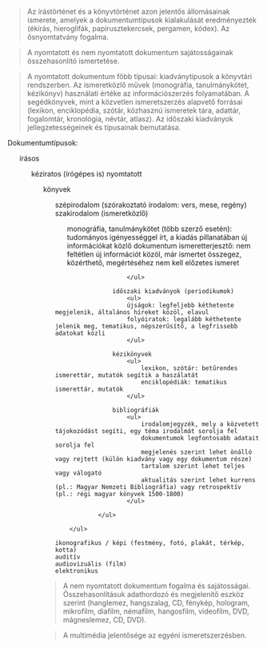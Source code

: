 
<blockquote id='5-2-1'>
Az írástörténet és a könyvtörténet azon jelentős állomásainak ismerete, amelyek a dokumentumtípusok kialakulását eredményezték (ékírás, hieroglifák, papirusztekercsek, pergamen, kódex).
Az ősnyomtatvány fogalma.
</blockquote>
<blockquote id='5-2-2'>
A nyomtatott és nem nyomtatott dokumentum sajátosságainak összehasonlító ismertetése.
</blockquote>
<blockquote id='5-2-3'>
A nyomtatott dokumentum főbb típusai: kiadványtípusok a könyvtári rendszerben. Az ismeretközlő művek (monográfia, tanulmánykötet, kézikönyv) használati értéke az információszerzés folyamatában.
A segédkönyvek, mint a közvetlen ismeretszerzés alapvető forrásai (lexikon, enciklopédia, szótár, közhasznú ismeretek tára, adattár, fogalomtár, kronológia, névtár, atlasz).
Az időszaki kiadványok jellegzetességeinek és típusainak bemutatása.
</blockquote>
Dokumentumtípusok:

<ul>
    írásos
        <ul>
            kéziratos (írógépes is)
            nyomtatott
                <ul>
                    könyvek
                        <ul>
                            szépirodalom (szórakoztató irodalom: vers, mese, regény)
                            szakirodalom (ismeretközlő)
                                <ul>
                                    monográfia, tanulmánykötet (több szerző esetén): tudományos igényességgel írt, a kiadás pillanatában új információkat közlő dokumentum
                                    ismeretterjesztő: nem feltétlen új információt közöl, már ismertet összegez, közérthető, megértéséhez nem kell előzetes ismeret
                                </ul>

                        </ul>

                    időszaki kiadványok (periodikumok)
                        <ul>
                        újságok: legfeljebb kéthetente megjelenik, általános híreket közöl, elavul
                        folyóiratok: legalább kéthetente jelenik meg, tematikus, népszerűsítő, a legfrissebb adatokat közli
                        </ul>

                    kézikönyvek
                        <ul>
                            lexikon, szótár: betűrendes ismerettár, mutatók segítik a haszálatát
                            enciklopédiák: tematikus ismerettár, mutatók
                        </ul>

                    bibliográfiák
                        <ul>
                            irodalomjegyzék, mely a közvetett tájokozódást segíti, egy téma irodalmát sorolja fel
                            dokumentumok legfontosabb adatait sorolja fel
                            megjelenés szerint lehet önálló vagy rejtett (külön kiadvány vagy egy dokumentum része)
                            tartalom szerint lehet teljes vagy válogató
                            aktualitás szerint lehet kurrens (pl.: Magyar Nemzeti Bibliográfia) vagy retrospektív (pl.: régi magyar könyvek 1500-1800)
                        </ul>

                </ul>

        </ul>

    ikonografikus / képi (festmény, fotó, plakát, térkép, kotta)
    auditív
    audiovizuális (film)
    elektronikus
</ul>
<blockquote id='5-2-4'>
A nem nyomtatott dokumentum fogalma és sajátosságai.
Összehasonlításuk adathordozó és megjelenítő eszköz szerint (hanglemez, hangszalag, CD, fénykép, hologram, mikrofilm, diafilm, némafilm, hangosfilm, videofilm, DVD, mágneslemez, CD, DVD).
</blockquote>
<blockquote id='5-2-5'>
A multimédia jelentősége az egyéni ismeretszerzésben.
</blockquote>
